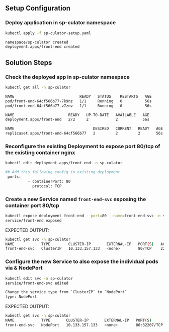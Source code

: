 ## Setup Configuration 

### Deploy application in sp-culator namespace

```bash
kubectl apply -f sp-culator-setup.yaml 

namespace/sp-culator created
deployment.apps/front-end created
```

## Solution Steps

### Check the deployed app in sp-culator namespace

```bash
kubectl get all -n sp-culator

NAME                             READY   STATUS    RESTARTS   AGE
pod/front-end-64cf566b77-7k9nz   1/1     Running   0          56s
pod/front-end-64cf566b77-v7znv   1/1     Running   0          56s

NAME                        READY   UP-TO-DATE   AVAILABLE   AGE
deployment.apps/front-end   2/2     2            2           56s

NAME                                   DESIRED   CURRENT   READY   AGE
replicaset.apps/front-end-64cf566b77   2         2         2       56s
```

### Reconfigure the existing Deployment to expose port 80/tcp of the existing container nginx

```bash
kubectl edit deployment.apps/front-end -n sp-culator

## Add this following config in existing deployment 
 ports:
          - containerPort: 80
            protocol: TCP
```

### Create a new Service named `front-end-svc` exposing the container port 80/tcp

```bash
kubectl expose deployment front-end --port=80 --name=front-end-svc -n sp-culator
service/front-end exposed
```

EXPECTED OUTPUT:
```bash
kubectl get svc -n sp-culator
NAME            TYPE        CLUSTER-IP       EXTERNAL-IP   PORT(S)   AGE
front-end-svc   ClusterIP   10.133.157.133   <none>        80/TCP    22s
```

### Configure the new Service to also expose the individual pods via & NodePort

```bash
kubectl edit svc -n sp-culator
service/front-end-svc edited

Change the service type from `ClusterIP` to `NodePort`
type: NodePort
```

EXPECTED OUTPUT:
```bash
kubectl get svc -n sp-culator
NAME            TYPE       CLUSTER-IP       EXTERNAL-IP   PORT(S)        AGE
front-end-svc   NodePort   10.133.157.133   <none>        80:32207/TCP   5m31s
```